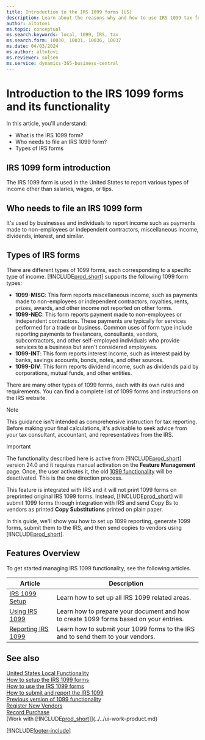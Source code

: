```yaml
---
title: Introduction to the IRS 1099 forms [US]
description: Learn about the reasons why and how to use IRS 1099 tax forms in the US.
author: altotovi
ms.topic: conceptual
ms.search.keywords: local, 1099, IRS, tax
ms.search.form: 10030, 10031, 10036, 10037
ms.date: 04/03/2024
ms.author: altotovi
ms.reviewer: solsen 
ms.service: dynamics-365-business-central
---
```


# Introduction to the IRS 1099 forms and its functionality   

In this article, you'll understand:

- What is the IRS 1099 form?
- Who needs to file an IRS 1099 form?
- Types of IRS forms

## IRS 1099 form introduction
The IRS 1099 form is used in the United States to report various types of income other than salaries, wages, or tips. 

## Who needs to file an IRS 1099 form
It's used by businesses and individuals to report income such as payments made to non-employees or independent contractors, miscellaneous income, dividends, interest, and similar. 

## Types of IRS forms
There are different types of 1099 forms, each corresponding to a specific type of income. [!INCLUDE[prod_short](../../includes/prod_short.md)] supports the following 1099 form types: 

- **1099-MISC**: This form reports miscellaneous income, such as payments made to non-employees or independent contractors, royalties, rents, prizes, awards, and other income not reported on other forms.  
- **1099-NEC**: This form reports payment made to non-employees or independent contractors. These payments are typically for services performed for a trade or business. Common uses of form type include reporting payments to freelancers, consultants, vendors, subcontractors, and other self-employed individuals who provide services to a business but aren't considered employees. 
- **1099-INT**: This form reports interest income, such as interest paid by banks, savings accounts, bonds, notes, and other sources.  
- **1099-DIV**: This form reports dividend income, such as dividends paid by corporations, mutual funds, and other entities.   

There are many other types of 1099 forms, each with its own rules and requirements. You can find a complete list of 1099 forms and instructions on the IRS website.  

> [!NOTE]
> This guidance isn't intended as comprehensive instruction for tax reporting. Before making your final calculations, it's advisable to seek advice from your tax consultant, accountant, and representatives from the IRS. 

> [!IMPORTANT]
> The functionality described here is active from [!INCLUDE[prod_short](../../includes/prod_short.md)] version 24.0 and it requires manual activation on the **Feature Management** page. Once, the user activates it, the old [1099 functionality](set-up-use-irs1099-form.md) will be deactivated. This is the one direction process.  

This feature is integrated with IRS and it will not print 1099 forms on preprinted original IRS 1099 forms. Instead, [!INCLUDE[prod_short](../../includes/prod_short.md)] will submit 1099 forms through integration with IRS and send Copy Bs to vendors as printed **Copy Substitutions** printed on plain paper.  

In this guide, we'll show you how to set up 1099 reporting, generate 1099 forms, submit them to the IRS, and then send copies to vendors using [!INCLUDE[prod_short](../../includes/prod_short.md)].  

## Features Overview   

To get started managing IRS 1099 functionality, see the following articles.  

|  Article  |  Description  |  
|--------|--------------|  
| [IRS 1099 Setup](../../UnitedStates/set-up-use-irs1099-form-v24.md) | Learn how to set up all IRS 1099 related areas. |
| [Using IRS 1099](how-to-1099-use.md) | Learn how to prepare your document and how to create 1099 forms based on your entries. |
| [Reporting IRS 1099](how-to-1099-report.md) | Learn how to submit your 1099 forms to the IRS and to send them to your vendors. |


## See also 

[United States Local Functionality](united-states-local-functionality.md)    
[How to setup the IRS 1099 forms](../../UnitedStates/set-up-use-irs1099-form-v24.md)    
[How to use the IRS 1099 forms](how-to-1099-use.md)    
[How to submit and report the IRS 1099](../../UnitedStates/set-up-use-irs1099-form-v24.md#to-print-report-configuration)    
[Previous version of 1099 functionality](../../UnitedStates/set-up-use-irs1099-form.md)    
[Register New Vendors](../../purchasing-how-register-new-vendors.md)    
[Record Purchase](../../purchasing-how-record-purchases.md)    
[Work with [!INCLUDE[prod_short](../../includes/prod_short.md)]](../../ui-work-product.md)  

[!INCLUDE[footer-include](../../includes/footer-banner.md)]

